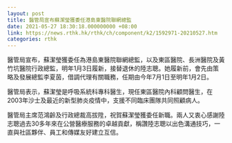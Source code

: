 ```yaml
---
layout: post
title: 醫管局宣布蘇潔瑩獲委任港島東醫院聯網總監
date: 2021-05-27 18:30:18.000000000 +08:00
link: https://news.rthk.hk/rthk/ch/component/k2/1592971-20210527.htm
categories: rthk
---
```


醫管局宣布，蘇潔瑩獲委任為港島東醫院聯網總監，以及東區醫院、長洲醫院及黃竹坑醫院行政總監，明年1月3日履新，接替退休的陸志聰。她履新前，會先由策略及發展總監李夏茵，借調代理有關職務，任期由今年7月1日至明年1月2日。

醫管局表示，蘇潔瑩是呼吸系統科專科醫生，現任東區醫院內科顧問醫生，在2003年沙士及最近的新型肺炎疫情中，支援不同臨床團隊共同照顧病人。

醫管局主席范鴻齡及行政總裁高拔陞，祝賀蘇潔瑩獲委任新職。兩人又衷心感謝陸志聰過去30多年來在公營醫療服務的卓越貢獻，稱讚陸志聰以出色溝通技巧，一直與社區夥伴、員工和傳媒友好建立互信。
